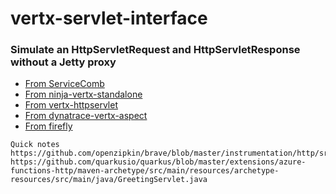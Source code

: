 # vertx-servlet-interface
### Simulate an HttpServletRequest and HttpServletResponse without a Jetty proxy

* [From ServiceComb](https://github.com/annahosanna/servicecomb-java-chassis/tree/master/foundations/foundation-vertx/src/main/java/org/apache/servicecomb/foundation/vertx)
* [From ninja-vertx-standalone](https://github.com/annahosanna/ninja-vertx-standalone/tree/master/ninja-vertx-standalone/src/main/java/com/jiabangou/ninja/vertx/standalone)
* [From vertx-httpservlet](https://github.com/annahosanna/vertx-httpservlet)
* [From dynatrace-vertx-aspect](https://github.com/annahosanna/dynatrace-vertx-aspect/tree/master/src/main/java/com/dynatrace/vertx/aspects)
* [From firefly](https://github.com/annahosanna/firefly/blob/master/firefly/src/main/java/com/firefly/codec/http2/model/servlet/)

```
Quick notes
https://github.com/openzipkin/brave/blob/master/instrumentation/http/src/main/java/brave/http/HttpServerAdapter.java
https://github.com/quarkusio/quarkus/blob/master/extensions/azure-functions-http/maven-archetype/src/main/resources/archetype-resources/src/main/java/GreetingServlet.java
```
